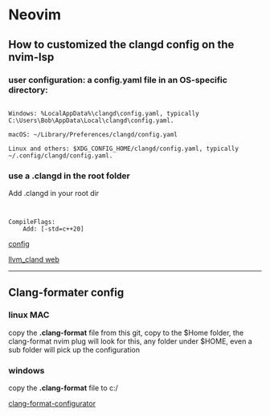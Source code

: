 # Neovim


## How to customized the clangd config on the nvim-lsp

### user configuration: a config.yaml file in an OS-specific directory:

```

Windows: %LocalAppData%\clangd\config.yaml, typically C:\Users\Bob\AppData\Local\clangd\config.yaml.

macOS: ~/Library/Preferences/clangd/config.yaml

Linux and others: $XDG_CONFIG_HOME/clangd/config.yaml, typically ~/.config/clangd/config.yaml.

```

### use a .clangd in the root folder

Add .clangd in your root dir

```


CompileFlags:
    Add: [-std=c++20]
```
 [config](https://www.reddit.com/r/neovim/comments/vozezj/how_to_set_clangd_c_diagnostic_version/)
 
 [llvm_cland web](https://clangd.llvm.org/config)



---


## Clang-formater config

### linux MAC 

copy the **.clang-format** file from this git, copy to the $Home folder, the clang-format nvim plug will look for this, any folder under $HOME, even a sub folder will pick up the configuration

### windows

copy the **.clang-format** file to c:/

 [clang-format-configurator](https://zed0.co.uk/clang-format-configurator/)



